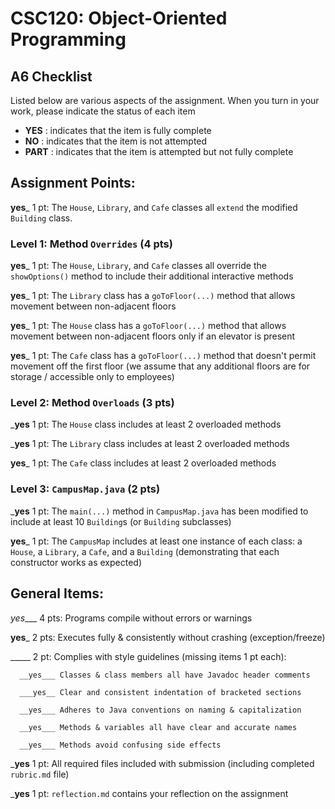 # CSC120: Object-Oriented Programming
## A6 Checklist

Listed below are various aspects of the assignment.  When you turn in your work, please indicate the status of each item

- **YES** : indicates that the item is fully complete
- **NO** : indicates that the item is not attempted
- **PART** : indicates that the item is attempted but not fully complete


## Assignment Points:

__yes___ 1 pt: The `House`, `Library`, and `Cafe` classes all `extend` the modified `Building` class.

### Level 1: Method `Overrides` (4 pts)

__yes___ 1 pt: The `House`, `Library`, and `Cafe` classes all override the `showOptions()` method to include their additional interactive methods

__yes___ 1 pt: The `Library` class has a `goToFloor(...)` method that allows movement between non-adjacent floors

__yes___ 1 pt: The `House` class has a `goToFloor(...)` method that allows movement between non-adjacent floors only if an elevator is present

__yes___ 1 pt: The `Cafe` class has a `goToFloor(...)` method that doesn't permit movement off the first floor (we assume that any additional floors are for storage / accessible only to employees)

### Level 2: Method `Overloads` (3 pts)

___yes__ 1 pt: The `House` class includes at least 2 overloaded methods

___yes__ 1 pt: The `Library` class includes at least 2 overloaded methods

__yes___ 1 pt: The `Cafe` class includes at least 2 overloaded methods

### Level 3: `CampusMap.java` (2 pts)

___yes__ 1 pt: The `main(...)` method in `CampusMap.java` has been modified to include at least 10 `Building`s (or `Building` subclasses)

__yes___ 1 pt: The `CampusMap` includes at least one instance of each class: a `House`, a `Library`, a `Cafe`, and a `Building` (demonstrating that each constructor works as expected)



## General Items:

_yes____ 4 pts: Programs compile without errors or warnings

__yes___ 2 pts: Executes fully & consistently without crashing (exception/freeze)

_____ 2 pt: Complies with style guidelines (missing items 1 pt each):

      __yes___ Classes & class members all have Javadoc header comments

      ___yes__ Clear and consistent indentation of bracketed sections

      __yes___ Adheres to Java conventions on naming & capitalization

      __yes___ Methods & variables all have clear and accurate names

      __yes___ Methods avoid confusing side effects

___yes__ 1 pt: All required files included with submission (including completed `rubric.md` file)

___yes__ 1 pt: `reflection.md` contains your reflection on the assignment
